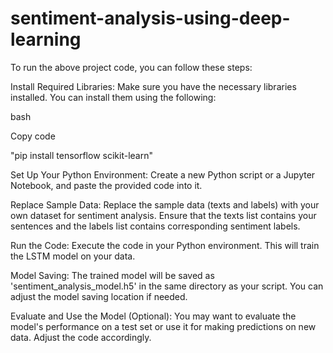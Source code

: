 # sentiment-analysis-using-deep-learning

To run the above project code, you can follow these steps:

Install Required Libraries:
Make sure you have the necessary libraries installed. You can install them using the following:

bash

Copy code

"pip install tensorflow scikit-learn"

Set Up Your Python Environment:
Create a new Python script or a Jupyter Notebook, and paste the provided code into it.

Replace Sample Data:
Replace the sample data (texts and labels) with your own dataset for sentiment analysis. Ensure that the texts list contains your sentences and the labels list contains corresponding sentiment labels.

Run the Code:
Execute the code in your Python environment. This will train the LSTM model on your data.

Model Saving:
The trained model will be saved as 'sentiment_analysis_model.h5' in the same directory as your script. You can adjust the model saving location if needed.

Evaluate and Use the Model (Optional):
You may want to evaluate the model's performance on a test set or use it for making predictions on new data. Adjust the code accordingly.
